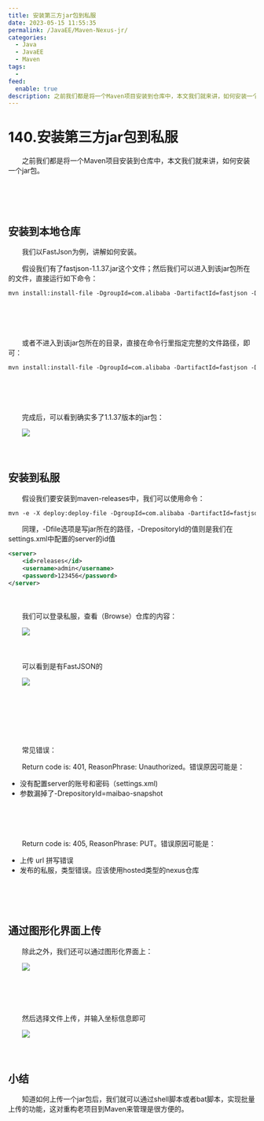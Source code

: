 ```yaml
---
title: 安装第三方jar包到私服
date: 2023-05-15 11:55:35
permalink: /JavaEE/Maven-Nexus-jr/
categories:
  - Java
  - JavaEE
  - Maven
tags:
  - 
feed:
  enable: true
description: 之前我们都是将一个Maven项目安装到仓库中，本文我们就来讲，如何安装一个jar包。
---
```

# 140.安装第三方jar包到私服

　　之前我们都是将一个Maven项目安装到仓库中，本文我们就来讲，如何安装一个jar包。
<!-- more -->
　　‍

　　‍

## 安装到本地仓库

　　我们以FastJson为例，讲解如何安装。

　　假设我们有了fastjson-1.1.37.jar这个文件；然后我们可以进入到该jar包所在的文件，直接运行如下命令：

```xml
mvn install:install-file -DgroupId=com.alibaba -DartifactId=fastjson -Dversion=1.1.37 -Dpackaging=jar -Dfile=fastjson-1.1.37.jar 
```

　　‍

　　‍

　　或者不进入到该jar包所在的目录，直接在命令行里指定完整的文件路径，即可：

```xml
mvn install:install-file -DgroupId=com.alibaba -DartifactId=fastjson -Dversion=1.1.37 -Dpackaging=jar -Dfile=C:\my_java\fastjson-1.1.37.jar
```

　　‍

　　‍

　　完成后，可以看到确实多了1.1.37版本的jar包：

　　![](https://image.peterjxl.com/blog/image-20230513174006-o20g1if.png)

　　‍

## 安装到私服

　　假设我们要安装到maven-releases中，我们可以使用命令：

```xml
mvn -e -X deploy:deploy-file -DgroupId=com.alibaba -DartifactId=fastjson -Dversion=1.1.37 -Dpackaging=jar -Dfile=fastjson-1.1.37.jar -Durl=http://127.0.0.1:8081/repository/maven-releases/ -DrepositoryId=releases
```

　　同理，-Dfile选项是写jar所在的路径，-DrepositoryId的值则是我们在settings.xml中配置的server的id值

```xml
<server>
    <id>releases</id>
    <username>admin</username>
    <password>123456</password>
</server>
```

　　‍

　　我们可以登录私服，查看（Browse）仓库的内容：

　　![](https://image.peterjxl.com/blog/image-20230513173700-xo97gkh.png)

　　‍

　　可以看到是有FastJSON的

　　![](https://image.peterjxl.com/blog/image-20230513173707-ofji6rw.png)

　　‍

　　‍

　　‍

　　常见错误：

　　Return code is: 401, ReasonPhrase: Unauthorized。错误原因可能是：

* 没有配置server的账号和密码（settings.xml)
* 参数漏掉了-DrepositoryId=maibao-snapshot

　　‍

　　‍

　　Return code is: 405, ReasonPhrase: PUT。错误原因可能是：

* 上传 url 拼写错误
* 发布的私服，类型错误。应该使用hosted类型的nexus仓库

　　‍

　　‍

## 通过图形化界面上传

　　除此之外，我们还可以通过图形化界面上：

　　![](https://image.peterjxl.com/blog/image-20230513184916-qzeq5vh.png)

　　‍

　　‍

　　然后选择文件上传，并输入坐标信息即可

　　![](https://image.peterjxl.com/blog/image-20230513184931-kvcps41.png)

　　‍

## 小结

　　知道如何上传一个jar包后，我们就可以通过shell脚本或者bat脚本，实现批量上传的功能，这对重构老项目到Maven来管理是很方便的。

　　‍
